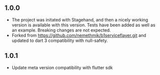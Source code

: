 ## 1.0.0

-   The project was initated with Stagehand, and then a nicely working version is available with this version. Tests have been added as well as an example. Breaking changes are not expected.
-   Forked from https://github.com/nemethmik/b1serviceflayer.git and updated to dart 3 compatibility with null-safety.

## 1.0.1

-   Update meta version compatibility with flutter sdk
